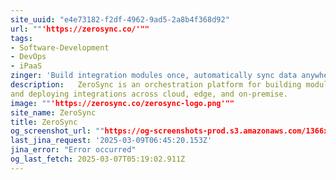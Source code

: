 ```yaml
---
site_uuid: "e4e73182-f2df-4962-9ad5-2a8b4f368d92"
url: ""'https://zerosync.co/'""
tags:
- Software-Development
- DevOps
- iPaaS
zinger: 'Build integration modules once, automatically sync data anywhere'
description:   ZeroSync is an orchestration platform for building modules, synchronizing data
and deploying integrations across cloud, edge, and on-premise.
image: ""'https://zerosync.co/zerosync-logo.png'""
site_name: ZeroSync
title: ZeroSync
og_screenshot_url: ""https://og-screenshots-prod.s3.amazonaws.com/1366x768/80/false/57225e86925aec48819247c13bd22ae847f25040ed8c1f660127e1feac186111.jpeg""
last_jina_request: '2025-03-09T06:45:20.153Z'
jina_error: "Error occurred"
og_last_fetch: 2025-03-07T05:19:02.911Z
---
```


